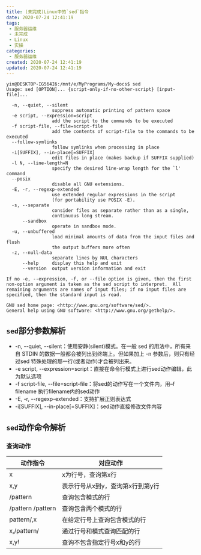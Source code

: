 ```yaml
---
title: (未完成)Linux中的`sed`指令
date: 2020-07-24 12:41:19
tags: 
 - 服务器运维
 - 未完成
 - Linux
 - 实操
categories: 
 - 服务器运维
created: 2020-07-24 12:41:19
updated: 2020-07-24 12:41:19
---
```


```
yin@DESKTOP-IG564I6:/mnt/e/MyPrograms/My-docs$ sed
Usage: sed [OPTION]... {script-only-if-no-other-script} [input-file]...

  -n, --quiet, --silent
                 suppress automatic printing of pattern space
  -e script, --expression=script
                 add the script to the commands to be executed
  -f script-file, --file=script-file
                 add the contents of script-file to the commands to be executed
  --follow-symlinks
                 follow symlinks when processing in place
  -i[SUFFIX], --in-place[=SUFFIX]
                 edit files in place (makes backup if SUFFIX supplied)
  -l N, --line-length=N
                 specify the desired line-wrap length for the `l' command
  --posix
                 disable all GNU extensions.
  -E, -r, --regexp-extended
                 use extended regular expressions in the script
                 (for portability use POSIX -E).
  -s, --separate
                 consider files as separate rather than as a single,
                 continuous long stream.
      --sandbox
                 operate in sandbox mode.
  -u, --unbuffered
                 load minimal amounts of data from the input files and flush
                 the output buffers more often
  -z, --null-data
                 separate lines by NUL characters
      --help     display this help and exit
      --version  output version information and exit

If no -e, --expression, -f, or --file option is given, then the first
non-option argument is taken as the sed script to interpret.  All
remaining arguments are names of input files; if no input files are
specified, then the standard input is read.

GNU sed home page: <http://www.gnu.org/software/sed/>.
General help using GNU software: <http://www.gnu.org/gethelp/>.
```

## `sed`部分参数解析

* -n, --quiet, --silent：使用安静(silent)模式。在一般 sed 的用法中，所有来自 STDIN 的数据一般都会被列出到终端上。但如果加上 -n 参数后，则只有经过sed 特殊处理的那一行(或者动作)才会被列出来。
* -e script, --expression=script：直接在命令行模式上进行sed动作编辑，此为默认选项
* -f script-file, --file=script-file：将sed的动作写在一个文件内，用–f filename 执行filename内的sed动作
* -E, -r, --regexp-extended：支持扩展正则表达式
* -i[SUFFIX], --in-place[=SUFFIX]：sed动作直接修改文件内容

## `sed`动作命令解析

### 查询动作

动作指令|对应动作
-|-
x|x为行号，查询第x行
x,y|表示行号从x到y，查询第x行到第y行
/pattern|查询包含模式的行
/pattern /pattern|查询包含两个模式的行
pattern/,x|在给定行号上查询包含模式的行
x,/pattern/|通过行号和模式查询匹配的行
x,y!|查询不包含指定行号x和y的行